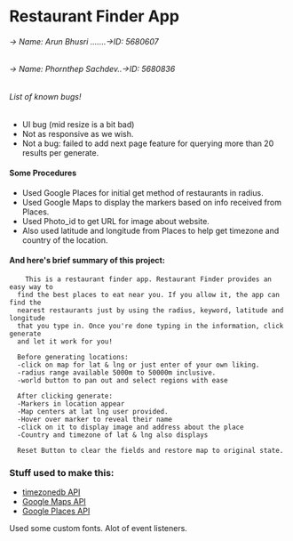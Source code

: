# Restaurant Finder App

###### -> Name: Arun Bhusri .......->ID: 5680607
###### -> Name: Phornthep Sachdev..->ID: 5680836


###### List of known bugs!
 * UI bug (mid resize is a bit bad)
 * Not as responsive as we wish.
 * Not a bug: failed to add next page feature for querying more than 20
   results per generate.
   
#### Some Procedures
  * Used Google Places for initial get method of restaurants in radius.
  * Used Google Maps to display the markers based on info received from Places.
  * Used Photo_id to get URL for image about website.
  * Also used latitude and longitude from Places to help get timezone and 
     country of the location.

#### And here's brief summary of this project:

```
	This is a restaurant finder app. Restaurant Finder provides an easy way to
  find the best places to eat near you. If you allow it, the app can find the
  nearest restaurants just by using the radius, keyword, latitude and longitude
  that you type in. Once you're done typing in the information, click generate
  and let it work for you!

  Before generating locations:
  -click on map for lat & lng or just enter of your own liking.
  -radius range available 5000m to 50000m inclusive.
  -world button to pan out and select regions with ease

  After clicking generate:
  -Markers in location appear
  -Map centers at lat lng user provided.
  -Hover over marker to reveal their name
  -click on it to display image and address about the place
  -Country and timezone of lat & lng also displays

  Reset Button to clear the fields and restore map to original state.

```


### Stuff used to make this:
 * [timezonedb API](https://timezonedb.com/api)
 * [Google Maps API](https://developers.google.com/maps/)
 * [Google Places API](https://developers.google.com/places/)


Used some custom fonts.
Alot of event listeners.
